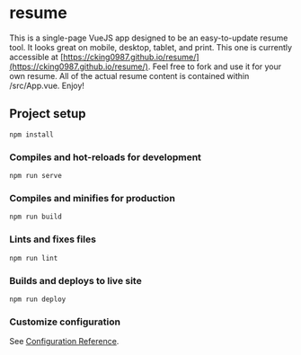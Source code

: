 # resume

This is a single-page VueJS app designed to be an easy-to-update resume tool. It looks great on mobile, desktop, tablet, and print. This one is currently accessible at [https://cking0987.github.io/resume/](https://cking0987.github.io/resume/). Feel free to fork and use it for your own resume. All of the actual resume content is contained within /src/App.vue. Enjoy!

## Project setup
```
npm install
```

### Compiles and hot-reloads for development
```
npm run serve
```

### Compiles and minifies for production
```
npm run build
```

### Lints and fixes files
```
npm run lint
```

### Builds and deploys to live site
```
npm run deploy
```

### Customize configuration
See [Configuration Reference](https://cli.vuejs.org/config/).
